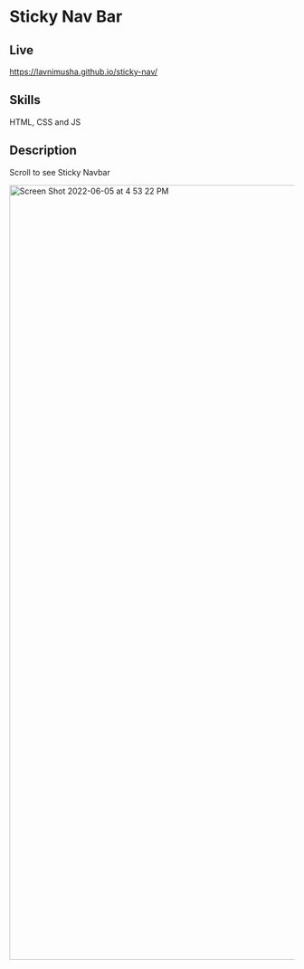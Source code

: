 # Sticky Nav Bar

## Live
https://lavnimusha.github.io/sticky-nav/

## Skills
HTML, CSS and JS

## Description
Scroll to see Sticky Navbar


<img width="1370" alt="Screen Shot 2022-06-05 at 4 53 22 PM" src="https://user-images.githubusercontent.com/40901373/172075784-053ad6d2-c630-4f63-8eb7-442e5a7215f2.png">
